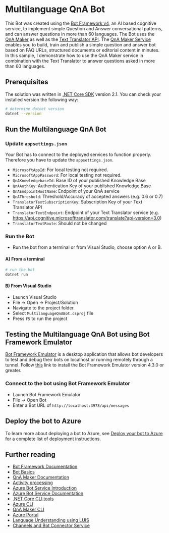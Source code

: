 # Multilanguage QnA Bot

This Bot was created using the [Bot Framework v4](https://dev.botframework.com), an AI based cognitive service, to implement simple Question and Answer conversational patterns, and can answer questions in more than 60 languages. The Bot uses the [QnA Maker](https://www.qnamaker.ai) as well as the [Text Translator API](https://azure.microsoft.com/en-us/services/cognitive-services/translator-text-api/).
The [QnA Maker Service](https://www.qnamaker.ai) enables you to build, train and publish a simple question and answer bot based on FAQ URLs, structured documents or editorial content in minutes. In this sample, I demonstrate how to use the QnA Maker service in combination with the Text Translator to answer questions asked in more than 60 languages.

## Prerequisites

The solution was written in [.NET Core SDK](https://dotnet.microsoft.com/download) version 2.1.
You can check your installed version the following way:

```bash
# determine dotnet version
dotnet --version
```
## Run the Multilanguage QnA Bot

### Update `appsettings.json`

Your Bot has to connect to the deployed services to function properly. Therefore you have to update the `appsettings.json`.

- `MicrosoftAppId`: For local testing not required.
- `MicrosoftAppPassword`: For local testing not required.
- `QnAKnowledgebaseId`: Base ID of your published Knowledge Base
- `QnAAuthKey`: Authentication Key of your published Knowledge Base
- `QnAEndpointHostName`: Endpoint of your QnA service
- `QnAThreshold`: Threshold/Accuracy of accepted answers (e.g. 0.6 or 0.7)
- `TranslatorTextSubscriptionKey`: Subscription Key of your Text Translator API
- `TranslatorTextEndpoint`: Endpoint of your Text Translator service (e.g. https://api.cognitive.microsofttranslator.com/translate?api-version=3.0)
- `TranslatorTextRoute`: Should not be changed

### Run the Bot
- Run the bot from a terminal or from Visual Studio, choose option A or B.

#### A) From a terminal

```bash
# run the bot
dotnet run
```

#### B) From Visual Studio

- Launch Visual Studio
- File -> Open -> Project/Solution
- Navigate to the project folder.
- Select `MultilanguageQnABot.csproj` file
- Press `F5` to run the project

## Testing the Multilanguage QnA Bot using Bot Framework Emulator

[Bot Framework Emulator](https://github.com/microsoft/botframework-emulator) is a desktop application that allows bot developers to test and debug their bots on localhost or running remotely through a tunnel.
Follow [this](https://github.com/Microsoft/BotFramework-Emulator/releases) link to install the Bot Framework Emulator version 4.3.0 or greater.

### Connect to the bot using Bot Framework Emulator

- Launch Bot Framework Emulator
- File -> Open Bot
- Enter a Bot URL of `http://localhost:3978/api/messages`

## Deploy the bot to Azure

To learn more about deploying a bot to Azure, see [Deploy your bot to Azure](https://aka.ms/azuredeployment) for a complete list of deployment instructions.

## Further reading

- [Bot Framework Documentation](https://docs.botframework.com)
- [Bot Basics](https://docs.microsoft.com/azure/bot-service/bot-builder-basics?view=azure-bot-service-4.0)
- [QnA Maker Documentation](https://docs.microsoft.com/en-us/azure/cognitive-services/qnamaker/overview/overview)
- [Activity processing](https://docs.microsoft.com/en-us/azure/bot-service/bot-builder-concept-activity-processing?view=azure-bot-service-4.0)
- [Azure Bot Service Introduction](https://docs.microsoft.com/azure/bot-service/bot-service-overview-introduction?view=azure-bot-service-4.0)
- [Azure Bot Service Documentation](https://docs.microsoft.com/azure/bot-service/?view=azure-bot-service-4.0)
- [.NET Core CLI tools](https://docs.microsoft.com/en-us/dotnet/core/tools/?tabs=netcore2x)
- [Azure CLI](https://docs.microsoft.com/cli/azure/?view=azure-cli-latest)
- [QnA Maker CLI](https://github.com/Microsoft/botbuilder-tools/tree/master/packages/QnAMaker)
- [Azure Portal](https://portal.azure.com)
- [Language Understanding using LUIS](https://docs.microsoft.com/en-us/azure/cognitive-services/luis/)
- [Channels and Bot Connector Service](https://docs.microsoft.com/en-us/azure/bot-service/bot-concepts?view=azure-bot-service-4.0)

